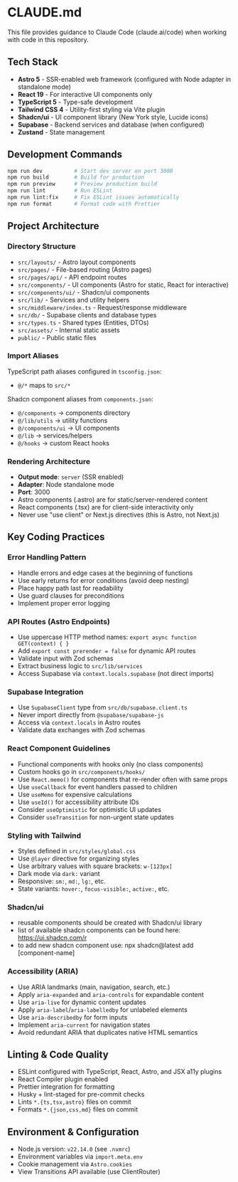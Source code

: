 # CLAUDE.md

This file provides guidance to Claude Code (claude.ai/code) when working with code in this repository.

## Tech Stack

- **Astro 5** - SSR-enabled web framework (configured with Node adapter in standalone mode)
- **React 19** - For interactive UI components only
- **TypeScript 5** - Type-safe development
- **Tailwind CSS 4** - Utility-first styling via Vite plugin
- **Shadcn/ui** - UI component library (New York style, Lucide icons)
- **Supabase** - Backend services and database (when configured)
- **Zustand** - State management

## Development Commands

```bash
npm run dev          # Start dev server on port 3000
npm run build        # Build for production
npm run preview      # Preview production build
npm run lint         # Run ESLint
npm run lint:fix     # Fix ESLint issues automatically
npm run format       # Format code with Prettier
```

## Project Architecture

### Directory Structure

- `src/layouts/` - Astro layout components
- `src/pages/` - File-based routing (Astro pages)
- `src/pages/api/` - API endpoint routes
- `src/components/` - UI components (Astro for static, React for interactive)
- `src/components/ui/` - Shadcn/ui components
- `src/lib/` - Services and utility helpers
- `src/middleware/index.ts` - Request/response middleware
- `src/db/` - Supabase clients and database types
- `src/types.ts` - Shared types (Entities, DTOs)
- `src/assets/` - Internal static assets
- `public/` - Public static files

### Import Aliases

TypeScript path aliases configured in `tsconfig.json`:
- `@/*` maps to `src/*`

Shadcn component aliases from `components.json`:
- `@/components` → components directory
- `@/lib/utils` → utility functions
- `@/components/ui` → UI components
- `@/lib` → services/helpers
- `@/hooks` → custom React hooks

### Rendering Architecture

- **Output mode**: `server` (SSR enabled)
- **Adapter**: Node standalone mode
- **Port**: 3000
- Astro components (.astro) are for static/server-rendered content
- React components (.tsx) are for client-side interactivity only
- Never use "use client" or Next.js directives (this is Astro, not Next.js)

## Key Coding Practices

### Error Handling Pattern

- Handle errors and edge cases at the beginning of functions
- Use early returns for error conditions (avoid deep nesting)
- Place happy path last for readability
- Use guard clauses for preconditions
- Implement proper error logging

### API Routes (Astro Endpoints)

- Use uppercase HTTP method names: `export async function GET(context) { }`
- Add `export const prerender = false` for dynamic API routes
- Validate input with Zod schemas
- Extract business logic to `src/lib/services`
- Access Supabase via `context.locals.supabase` (not direct imports)

### Supabase Integration

- Use `SupabaseClient` type from `src/db/supabase.client.ts`
- Never import directly from `@supabase/supabase-js`
- Access via `context.locals` in Astro routes
- Validate data exchanges with Zod schemas

### React Component Guidelines

- Functional components with hooks only (no class components)
- Custom hooks go in `src/components/hooks/`
- Use `React.memo()` for components that re-render often with same props
- Use `useCallback` for event handlers passed to children
- Use `useMemo` for expensive calculations
- Use `useId()` for accessibility attribute IDs
- Consider `useOptimistic` for optimistic UI updates
- Consider `useTransition` for non-urgent state updates

### Styling with Tailwind

- Styles defined in `src/styles/global.css`
- Use `@layer` directive for organizing styles
- Use arbitrary values with square brackets: `w-[123px]`
- Dark mode via `dark:` variant
- Responsive: `sm:`, `md:`, `lg:`, etc.
- State variants: `hover:`, `focus-visible:`, `active:`, etc.

### Shadcn/ui

- reusable components should be created with Shadcn/ui library
- list of available shadcn components can be found here: https://ui.shadcn.com/r
- to add new shadcn component use: npx shadcn@latest add [component-name]

### Accessibility (ARIA)

- Use ARIA landmarks (main, navigation, search, etc.)
- Apply `aria-expanded` and `aria-controls` for expandable content
- Use `aria-live` for dynamic content updates
- Apply `aria-label`/`aria-labelledby` for unlabeled elements
- Use `aria-describedby` for form inputs
- Implement `aria-current` for navigation states
- Avoid redundant ARIA that duplicates native HTML semantics

## Linting & Code Quality

- ESLint configured with TypeScript, React, Astro, and JSX a11y plugins
- React Compiler plugin enabled
- Prettier integration for formatting
- Husky + lint-staged for pre-commit checks
- Lints `*.{ts,tsx,astro}` files on commit
- Formats `*.{json,css,md}` files on commit

## Environment & Configuration

- Node.js version: `v22.14.0` (see `.nvmrc`)
- Environment variables via `import.meta.env`
- Cookie management via `Astro.cookies`
- View Transitions API available (use ClientRouter)
